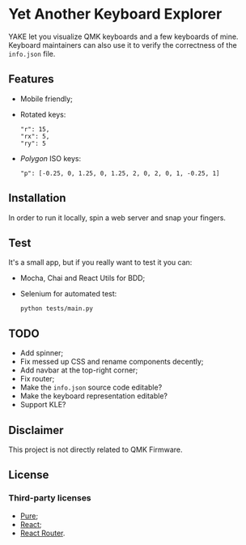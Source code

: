 # Yet Another Keyboard Explorer

YAKE let you visualize QMK keyboards and a few keyboards of mine.  
Keyboard maintainers can also use it to verify the correctness of the `info.json` file.

## Features

- Mobile friendly;
- Rotated keys:

      "r": 15,
      "rx": 5,
      "ry": 5
- *Polygon* ISO keys:

      "p": [-0.25, 0, 1.25, 0, 1.25, 2, 0, 2, 0, 1, -0.25, 1]

## Installation

In order to run it locally, spin a web server and snap your fingers.

## Test

It's a small app, but if you really want to test it you can:

- Mocha, Chai and React Utils for BDD;
- Selenium for automated test:

      python tests/main.py

## TODO

- Add spinner;
- Fix messed up CSS and rename components decently;
- Add navbar at the top-right corner;
- Fix router;
- Make the `info.json` source code editable?
- Make the keyboard representation editable?
- Support KLE?

## Disclaimer

This project is not directly related to QMK Firmware.

## License

### Third-party licenses

- [Pure](https://github.com/pure-css/pure/blob/master/LICENSE);
- [React](https://github.com/facebook/react/blob/master/LICENSE);
- [React Router](https://github.com/ReactTraining/react-router/blob/master/LICENSE).

